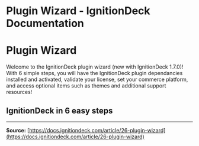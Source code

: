 # Plugin Wizard - IgnitionDeck Documentation

# Plugin Wizard

[](javascript:window.print())
Welcome to the IgnitionDeck plugin wizard (new with IgnitionDeck 1.7.0)! With 6 simple steps, you will have the IgnitionDeck plugin dependancies installed and activated, validate your license, set your commerce platform, and access optional items such as themes and additional support resources!

## IgnitionDeck in 6 easy steps



---
**Source:** [https://docs.ignitiondeck.com/article/26-plugin-wizard](https://docs.ignitiondeck.com/article/26-plugin-wizard)
